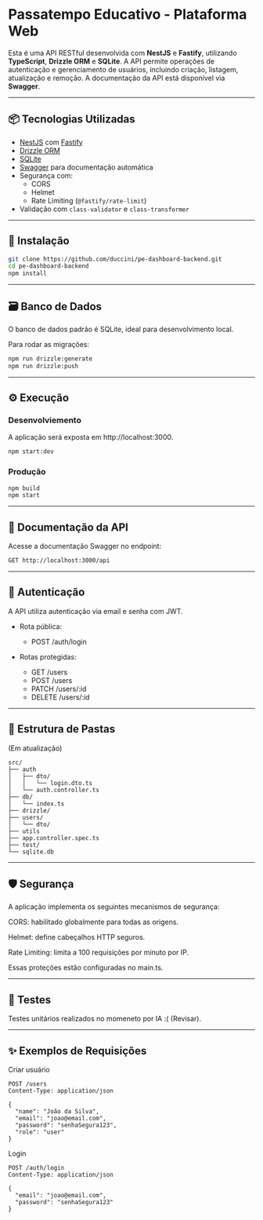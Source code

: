 # Passatempo Educativo - Plataforma Web

Esta é uma API RESTful desenvolvida com **NestJS** e **Fastify**, utilizando **TypeScript**, **Drizzle ORM** e **SQLite**. A API permite operações de autenticação e gerenciamento de usuários, incluindo criação, listagem, atualização e remoção. A documentação da API está disponível via **Swagger**.

---

## 📦 Tecnologias Utilizadas

- [NestJS](https://nestjs.com/) com [Fastify](https://www.fastify.io/)
- [Drizzle ORM](https://orm.drizzle.team/)
- [SQLite](https://www.sqlite.org/)
- [Swagger](https://swagger.io/) para documentação automática
- Segurança com:
  - CORS
  - Helmet
  - Rate Limiting (`@fastify/rate-limit`)
- Validação com `class-validator` e `class-transformer`

---

## 🚀 Instalação

```bash
git clone https://github.com/duccini/pe-dashboard-backend.git
cd pe-dashboard-backend
npm install
```

---

## 🗃️ Banco de Dados

O banco de dados padrão é SQLite, ideal para desenvolvimento local.

Para rodar as migrações:

```bash
npm run drizzle:generate
npm run drizzle:push
```

---

## ⚙️ Execução

### Desenvolviemento

A aplicação será exposta em http://localhost:3000.

```bash
npm start:dev
```

### Produção

```bash
npm build
npm start
```

---

## 📘 Documentação da API

Acesse a documentação Swagger no endpoint:

```bash
GET http://localhost:3000/api
```

---

## 🔐 Autenticação

A API utiliza autenticação via email e senha com JWT.

- Rota pública:

  - POST /auth/login

- Rotas protegidas:
  - GET /users
  - POST /users
  - PATCH /users/:id
  - DELETE /users/:id

---

## 📂 Estrutura de Pastas

(Em atualização)

```tree
src/
├── auth
│   ├── dto/
│   │   └── login.dto.ts
│   └── auth.controller.ts
├── db/
│   └── index.ts
├── drizzle/
├── users/
│   └── dto/
├── utils
├── app.controller.spec.ts
├── test/
└── sqlite.db
```

---

## 🛡️ Segurança

A aplicação implementa os seguintes mecanismos de segurança:

CORS: habilitado globalmente para todas as origens.

Helmet: define cabeçalhos HTTP seguros.

Rate Limiting: limita a 100 requisições por minuto por IP.

Essas proteções estão configuradas no main.ts.

---

## 🧪 Testes

Testes unitários realizados no momeneto por IA :( (Revisar).

---

## ✨ Exemplos de Requisições

Criar usuário

```http
POST /users
Content-Type: application/json

{
  "name": "João da Silva",
  "email": "joao@email.com",
  "password": "senhaSegura123",
  "role": "user"
}
```

Login

```http
POST /auth/login
Content-Type: application/json

{
  "email": "joao@email.com",
  "password": "senhaSegura123"
}
```

